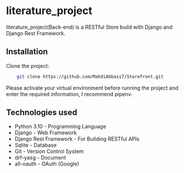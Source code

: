 
# literature_project

literature_project(Back-end) is a RESTful Store build with Django and Django Rest Framework.


## Installation

Clone the project:

```bash
    git clone https://github.com/MahdiAbbasi7/Storefront.git
```
Please activate your virtual environment before running the project and enter the required information, I recommend pipenv.

## Technologies used

- Python 3.10 - Programming Language
- Django - Web Framework
- Django Rest Framework - For Building RESTful APIs
- Sqlite - Database
- Git - Version Control System
- drf-yasg - Document
- all-oauth - OAuth (Google)

